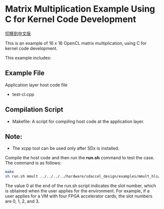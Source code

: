 
Matrix Multiplication Example Using C for Kernel Code Development
================================

[切换到中文版](./README_CN.md)

This is an example of 16 x 16 OpenCL matrix multiplication, using C for kernel code development. 

This example includes:

Example File
---------------------
Application layer host code file

* test-cl.cpp

Compilation Script
--------------------------------
* Makefile: A script for compiling host code at the application layer.

**Note:**
--------------------------------
* The xcpp tool can be used only after SDx is installed. 

Compile the host code and then run the **run.sh** command to test the case. The command is as follows:

```bash
make
sh run.sh mmult ../../../../hardware/sdaccel_design/examples/mmult_hls/prj/bin/bin_mmult_hw.xclbin 0

```

The value 0 at the end of the run.sh script indicates the slot number, which is obtained when the user applies for the environment. For example, if a user applies for a VM with four FPGA accelerator cards, the slot numbers are 0, 1, 2, and 3.



